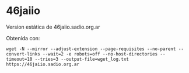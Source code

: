 # 46jaiio
Version estática de 46jaiio.sadio.org.ar 

Obtenida con: 
```
wget -N --mirror --adjust-extension --page-requisites --no-parent --convert-links --wait=2 -e robots=off --no-host-directories --timeout=10 --tries=3 --output-file=wget_log.txt https://46jaiio.sadio.org.ar
```
